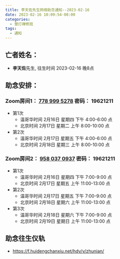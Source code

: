 ```yaml
---
title: 李天佐先生网络助念通知--2023-02-16
date: 2023-02-16 10:09:54-08:00
categories:
  - 慧灯禅修班
tags:
  - 通知
---
```


## 亡者姓名：

- **李天佐**先生, 往生时间 2023-02-16 晚8点

## 助念安排：  


### Zoom房间1： [778 999 5278](https://us02web.zoom.us/j/7789995278?pwd=VjZmbWJFY2k2K0E5RVB2cTNIQmhqUT09>) 密码： 19621211

- 第1次
  - 温哥华时间 2月16日 星期四 下午 4:00-6:00 点  
  - 北京时间 2月17日 星期二 上午 8:00-10:00 点
- 第2次
  - 温哥华时间 2月17日 星期五 下午 4:00-6:00 点  
  - 北京时间 2月18日 星期三 上午 8:00-10:00 点

### Zoom房间2： [958 037 0937](https://us06web.zoom.us/j/9580370937?pwd=dE1Hdm1JclVkTEdzS0tMVUxxbkhSdz09>) 密码： 19621211

- 第1次
  - 温哥华时间 2月16日 星期四 下午 7:00-9:00 点  
  - 北京时间 2月17日 星期五 上午 11:00-13:00 点
- 第2次
  -  温哥华时间 2月17日 星期五 下午 7:00-9:00 点  
  -  北京时间 2月18日 星期六 上午 11:00-13:00 点
- 第3次
  -  温哥华时间 2月18日 星期六 下午 7:00-9:00 点  
  -  北京时间 2月19日 星期日 上午 11:00-13:00 点

## 助念往生仪轨

- <https://f.huidengchanxiu.net/hdv/v/zhunian/>